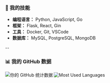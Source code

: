 ### 🚀 我的技能
- **编程语言：** Python, JavaScript, Go
- **框架：** Flask, React, Gin
- **工具：** Docker, Git, VSCode
- **数据库：** MySQL, PostgreSQL, MongoDB

--

### 📊 我的 GitHub 数据
![你的 GitHub 统计数据](https://github-readme-stats.vercel.app/api?username=guidoxie&show_icons=true&theme=radical) ![Most Used Languages](https://github-readme-stats.vercel.app/api/top-langs/?username=guidoxie&layout=compact&theme=radical)
